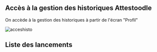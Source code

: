 ## Accès à la gestion des historiques Attestoodle ##

On accède à la gestion des historiques à partir de l'écran "Profil"

![acceshisto](https://user-images.githubusercontent.com/64774219/108361856-4d220980-71f3-11eb-8b59-f31108c74f5b.png)

## Liste des lancements ##

